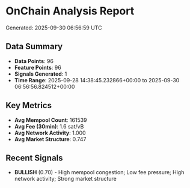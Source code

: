 # OnChain Analysis Report
Generated: 2025-09-30 06:56:59 UTC

## Data Summary
- **Data Points**: 96
- **Feature Points**: 96
- **Signals Generated**: 1
- **Time Range**: 2025-09-28 14:38:45.232866+00:00 to 2025-09-30 06:56:56.824512+00:00

## Key Metrics
- **Avg Mempool Count**: 161539
- **Avg Fee (30min)**: 1.6 sat/vB
- **Avg Network Activity**: 1.000
- **Avg Market Structure**: 0.747

## Recent Signals
- **BULLISH** (0.70) - High mempool congestion; Low fee pressure; High network activity; Strong market structure
